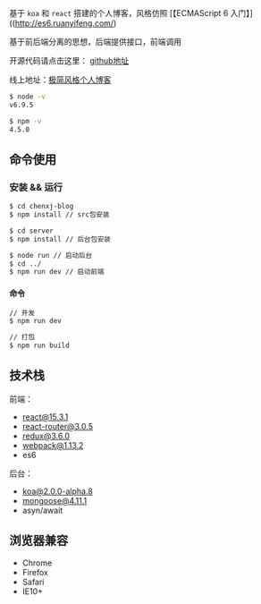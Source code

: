 基于 ``koa`` 和 ``react`` 搭建的个人博客，风格仿照 [【ECMAScript 6 入门】]((http://es6.ruanyifeng.com/)

基于前后端分离的思想，后端提供接口，前端调用


开源代码请点击这里： [github地址](https://github.com/wtfjun/chenxj-blog) 

线上地址：[极简风格个人博客](https://wtfjun.github.io/chenxj-blog)

```bash
$ node -v
v6.9.5

$ npm -v
4.5.0
```

## 命令使用

### 安装 && 运行

``` bash
$ cd chenxj-blog
$ npm install // src包安装

$ cd server
$ npm install // 后台包安装

$ node run // 启动后台
$ cd ../
$ npm run dev // 启动前端
```



#### 命令

``` bash
// 开发
$ npm run dev

// 打包
$ npm run build
```

## 技术栈

前端：
- react@15.3.1
- react-router@3.0.5
- redux@3.6.0
- webpack@1.13.2
- es6

后台：
- koa@2.0.0-alpha.8
- mongoose@4.11.1
- asyn/await


## 浏览器兼容

- Chrome
- Firefox
- Safari
- IE10+
